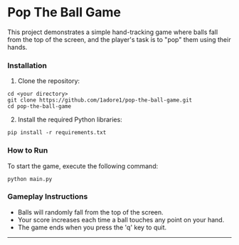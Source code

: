 # Pop The Ball Game

This project demonstrates a simple hand-tracking game where balls fall from the top of the screen, and the player's task is to "pop" them using their hands.

### Installation

1. Clone the repository:
```
cd <your directory>
git clone https://github.com/1adore1/pop-the-ball-game.git
cd pop-the-ball-game
```
2. Install the required Python libraries:
```
pip install -r requirements.txt
```

### How to Run

To start the game, execute the following command:
```
python main.py
```

### Gameplay Instructions

* Balls will randomly fall from the top of the screen.
* Your score increases each time a ball touches any point on your hand.
* The game ends when you press the 'q' key to quit.
---
